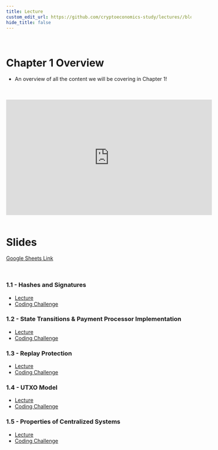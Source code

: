 ```yaml
---
title: Lecture
custom_edit_url: https://github.com/cryptoeconomics-study/lectures//blob/master/ch1/1.0/lecture.md
hide_title: false
---
```

<!-- This file is generated by /website/scripts/sync-util.js - changes will be overwritten! -->

<br />

# Chapter 1 Overview
- An overview of all the content we will be covering in Chapter 1!

<br />
<br />
<iframe
	width="560"
	height="315"
	src="https://www.youtube-nocookie.com/embed/VaUTTE5xb54"
	frameborder="0"
	allow="accelerometer; autoplay; encrypted-media; gyroscope; picture-in-picture"
	allowfullscreen>
</iframe>
<br />
<br />

# Slides

[Google Sheets Link](https://docs.google.com/presentation/d/1PcHICfZQJTrNQ2uZO-bWjI8Lc2rWzVFBGMAZKxY0iLk/edit?usp=sharing)

<br />

### 1.1 - Hashes and Signatures
* [Lecture](https://cryptoeconomics.study/docs/en/sync/1.1-lecture)
* [Coding Challenge](https://cryptoeconomics.study/docs/en/sync/1.1-code-challenge)

### 1.2 - State Transitions & Payment Processor Implementation
* [Lecture](https://cryptoeconomics.study/docs/en/sync/1.2-lecture)
* [Coding Challenge](https://cryptoeconomics.study/docs/en/sync/1.2-code-challenge)

### 1.3 - Replay Protection
* [Lecture](https://cryptoeconomics.study/docs/en/sync/1.3-lecture)
* [Coding Challenge](https://cryptoeconomics.study/docs/en/sync/1.3-code-challenge)

### 1.4 - UTXO Model
* [Lecture](https://cryptoeconomics.study/docs/en/sync/1.4-lecture)
* [Coding Challenge](https://cryptoeconomics.study/docs/en/sync/1.4-code-challenge)

### 1.5 - Properties of Centralized Systems
* [Lecture](https://cryptoeconomics.study/docs/en/sync/1.5-lecture)
* [Coding Challenge](https://cryptoeconomics.study/docs/en/sync/1.5-code-challenge)

